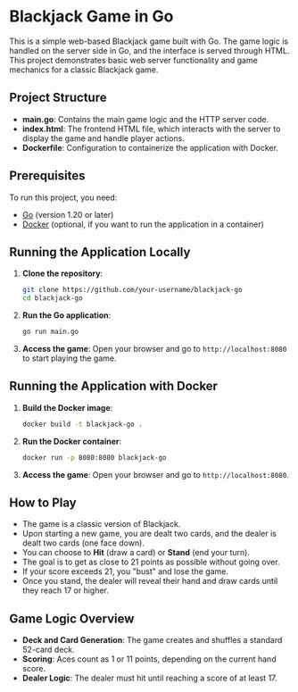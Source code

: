 # Blackjack Game in Go

This is a simple web-based Blackjack game built with Go. The game logic is handled on the server side in Go, and the interface is served through HTML. This project demonstrates basic web server functionality and game mechanics for a classic Blackjack game.

## Project Structure

- **main.go**: Contains the main game logic and the HTTP server code.
- **index.html**: The frontend HTML file, which interacts with the server to display the game and handle player actions.
- **Dockerfile**: Configuration to containerize the application with Docker.

## Prerequisites

To run this project, you need:
- [Go](https://golang.org/dl/) (version 1.20 or later)
- [Docker](https://www.docker.com/get-started) (optional, if you want to run the application in a container)

## Running the Application Locally

1. **Clone the repository**:
    ```bash
    git clone https://github.com/your-username/blackjack-go
    cd blackjack-go
    ```

2. **Run the Go application**:
    ```bash
    go run main.go
    ```

3. **Access the game**:
   Open your browser and go to `http://localhost:8080` to start playing the game.

## Running the Application with Docker

1. **Build the Docker image**:
    ```bash
    docker build -t blackjack-go .
    ```

2. **Run the Docker container**:
    ```bash
    docker run -p 8080:8080 blackjack-go
    ```

3. **Access the game**:
   Open your browser and go to `http://localhost:8080`.

## How to Play

- The game is a classic version of Blackjack. 
- Upon starting a new game, you are dealt two cards, and the dealer is dealt two cards (one face down).
- You can choose to **Hit** (draw a card) or **Stand** (end your turn).
- The goal is to get as close to 21 points as possible without going over.
- If your score exceeds 21, you "bust" and lose the game.
- Once you stand, the dealer will reveal their hand and draw cards until they reach 17 or higher.

## Game Logic Overview

- **Deck and Card Generation**: The game creates and shuffles a standard 52-card deck.
- **Scoring**: Aces count as 1 or 11 points, depending on the current hand score.
- **Dealer Logic**: The dealer must hit until reaching a score of at least 17.
